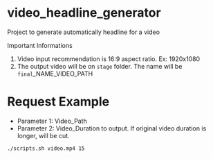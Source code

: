 # video_headline_generator
Project to generate automatically headline for a video

Important Informations
1. Video input recommendation is 16:9 aspect ratio. Ex: 1920x1080
2. The output video will be on `stage` folder. The name will be `final`_NAME_VIDEO_PATH 


# Request Example

+ Parameter 1: Video_Path
+ Parameter 2: Video_Duration to output. If original video duration is longer, will be cut.
``` 
./scripts.sh video.mp4 15
```
